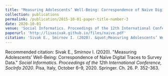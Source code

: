 ```yaml
---
title: "Measuring Adolescents’ Well-Being: Correspondence of Naïve Digital Traces to Survey Data"
collection: publications
permalink: /publication/2015-10-01-paper-title-number-3
date: 2020-10-01
venue: 'Social Informatics. Proceedings of the 12th International Conference'
paperurl: 'http://lisasivak.github.io/files/naive.pdf'
citation: 'Sivak E., Smirnov I. (2020). &quot;Measuring Adolescents’ Well-Being: Correspondence of Naïve Digital Traces to Survey Data.&quot; <i>Social Informatics. Proceedings of the 12th International Conference, SocInfo 2020</i>. Pisa, Italy, October 6–9, 2020. Springer. Ch. 26. P. 352-363.'
---
```

Recommended citation: Sivak E., Smirnov I. (2020). "Measuring Adolescents’ Well-Being: Correspondence of Naïve Digital Traces to Survey Data." <i>Social Informatics. Proceedings of the 12th International Conference, SocInfo 2020</i>. Pisa, Italy, October 6–9, 2020. Springer. Ch. 26. P. 352-363.
